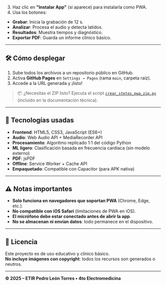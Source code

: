 3. Haz clic en **"Instalar App"** (si aparece) para instalarla como PWA.
4. Usa los botones:
- **Grabar**: Inicia la grabación de 12 s.
- **Analizar**: Procesa el audio y detecta latidos.
- **Resultados**: Muestra tiempos y diagnóstico.
- **Exportar PDF**: Guarda un informe clínico básico.

---

## 🛠️ Cómo desplegar

1. Sube todos los archivos a un repositorio público en GitHub.
2. Activa **GitHub Pages** en `Settings → Pages` (rama `main`, carpeta raíz).
3. Accede a la URL generada y ¡listo!

> 📦 ¿Necesitas el ZIP listo? Ejecuta el script [`crear_stetos_pwa_zip.py`](#) (incluido en la documentación técnica).

---

## 📎 Tecnologías usadas

- **Frontend**: HTML5, CSS3, JavaScript (ES6+)
- **Audio**: Web Audio API + MediaRecorder API
- **Procesamiento**: Algoritmo replicado 1:1 del código Python
- **ML ligero**: Clasificación basada en frecuencia cardíaca (sin modelo externo)
- **PDF**: jsPDF
- **Offline**: Service Worker + Cache API
- **Empaquetado**: Compatible con Capacitor (para APK nativa)

---

## ⚠️ Notas importantes

- **Solo funciona en navegadores que soportan PWA** (Chrome, Edge, etc.).
- **No compatible con iOS Safari** (limitaciones de PWA en iOS).
- **El micrófono debe estar conectado antes de abrir la app**.
- **No se almacenan ni envían datos**: todo permanece en el dispositivo.

---

## 📄 Licencia

Este proyecto es de uso educativo y clínico básico.  
**No incluye imágenes con copyright**: todos los recursos son generados o neutros.

---

**© 2025 – ETIR Pedro León Torres • 4to Electromedicina**

